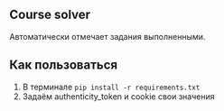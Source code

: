 ## Course solver
Автоматически отмечает задания выполненными.
## Как пользоваться
1) В терминале `pip install -r requirements.txt`
2) Задаём authenticity_token и cookie свои значения
